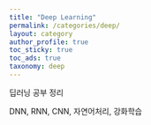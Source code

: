 ```yaml
---
title: "Deep Learning"
permalink: /categories/deep/
layout: category
author_profile: true
toc_sticky: true
toc_ads: true
taxonomy: deep
---
```


딥러닝 공부 정리

DNN, RNN, CNN, 자연어처리, 강화학습
